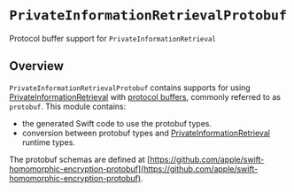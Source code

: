 # ``PrivateInformationRetrievalProtobuf``

Protocol buffer support for ``PrivateInformationRetrieval``

## Overview
`PrivateInformationRetrievalProtobuf` contains supports for using [PrivateInformationRetrieval](https://swiftpackageindex.com/apple/swift-homomorphic-encryption/main/documentation/privateinformationretrieval) with [protocol buffers](https://protobuf.dev/), commonly referred to as `protobuf`.
This module contains:
* the generated Swift code to use the protobuf types.
* conversion between protobuf types and [PrivateInformationRetrieval](https://swiftpackageindex.com/apple/swift-homomorphic-encryption/main/documentation/privateinformationretrieval) runtime types.

The protobuf schemas are defined at [https://github.com/apple/swift-homomorphic-encryption-protobuf](https://github.com/apple/swift-homomorphic-encryption-protobuf).
